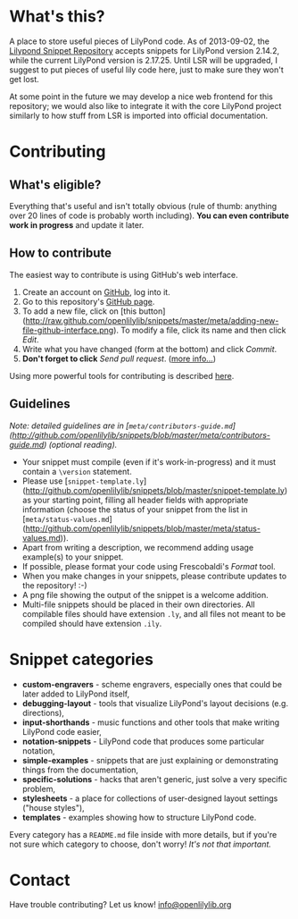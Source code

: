 What's this?
============

A place to store useful pieces of LilyPond code.
As of 2013-09-02, the
[Lilypond Snippet Repository](http://lsr.dsi.unimi.it/)
accepts snippets for LilyPond version 2.14.2,
while the current LilyPond version is 2.17.25.
Until LSR will be upgraded,
I suggest to put pieces of useful lily code here,
just to make sure they won't get lost.

At some point in the future we may develop a nice web frontend for this repository;
we would also like to integrate it with the core LilyPond project similarly to
how stuff from LSR is imported into official documentation.


Contributing
============

What's eligible?
----------------

Everything that's useful and isn't totally obvious (rule of thumb:
anything over 20 lines of code is probably worth including).
**You can even contribute work in progress** and update it later.


How to contribute
-----------------

The easiest way to contribute is using GitHub's web interface.

1. Create an account on [GitHub](http://github.com/), log into it.
2. Go to this repository's
[GitHub page](http://github.com/openlilylib/snippets).
3. To add a new file, click on [this button]
(http://raw.github.com/openlilylib/snippets/master/meta/adding-new-file-github-interface.png).
To modify a file, click its name and then click _Edit_.
5. Write what you have changed (form at the bottom)
and click _Commit_.
6. **Don't forget to click** _Send pull request_.
([more info...](meta/contributors-guide.md#pull-requests))

Using more powerful tools for contributing is described [here](http://github.com/openlilylib/snippets/blob/master/meta/contributors-guide.md#contributing-using-advanced-tools).


Guidelines
----------

_Note: detailed guidelines are in [`meta/contributors-guide.md`]
(http://github.com/openlilylib/snippets/blob/master/meta/contributors-guide.md)
(optional reading)._

* Your snippet must compile (even if it's work-in-progress)
and it must contain a `\version` statement.
* Please use [`snippet-template.ly`]
(http://github.com/openlilylib/snippets/blob/master/snippet-template.ly)
as your starting point, filling all header fields with appropriate
information (choose the status of your snippet from the list in
[`meta/status-values.md`]
(http://github.com/openlilylib/snippets/blob/master/meta/status-values.md)).
* Apart from writing a description, we recommend adding
usage example(s) to your snippet.
* If possible, please format your code using Frescobaldi's
_Format_ tool.
* When you make changes in your snippets, please contribute
updates to the repository! :-)
* A png file showing the output of the snippet is a welcome addition.
* Multi-file snippets should be placed in their own directories.
All compilable files should have extension `.ly`, and all files
not meant to be compiled should have extension `.ily`.


Snippet categories
==================

* __custom-engravers__ - scheme engravers, especially ones
    that could be later added to LilyPond itself,
* __debugging-layout__ - tools that visualize LilyPond's
    layout decisions (e.g. directions),
* __input-shorthands__ - music functions and other tools
    that make writing LilyPond code easier,
* __notation-snippets__ - LilyPond code that produces
    some particular notation,
* __simple-examples__ - snippets that are just explaining
    or demonstrating things from the documentation,
* __specific-solutions__ - hacks that aren't generic,
    just solve a very specific problem,
* __stylesheets__ - a place for collections of user-designed
    layout settings ("house styles"),
* __templates__ - examples showing how to structure LilyPond code.

Every category has a `README.md` file inside with more details,
but if you're not sure which category to choose, don't worry!
*It's not that important.*


<!---
Later on, we may divide the snippets into 2 (or more)
"quality levels":
- official ones, showing Recommended LilyPond Practice,
- drafts, hacks etc. that were just written by someone
  and may be useful, but may also not be.

The policy would be to allow anyone to add anything to the "hacks",
but adding/changing official ones (or moving a draft to official ones)
would require some confirmation from someone else (not necessarily
a full review, but at least a quick look).

Update: actually, the status field probably already does this.
-->

Contact
=======

Have trouble contributing?  Let us know!
[info@openlilylib.org](mailto:info@openlilylib.org)
